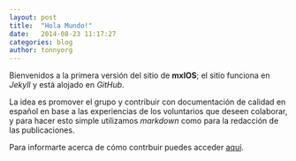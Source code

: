 ```yaml
---
layout: post
title:  "Hola Mundo!"
date:   2014-08-23 11:17:27
categories: blog
author: tonnyorg
---
```


Bienvenidos a la primera versión del sitio de **mxlOS**; el sitio funciona en *Jekyll* y está alojado en *GitHub*.

La idea es promover el grupo y contribuir con documentación de calidad en español en base a las experiencias de los voluntarios que deseen colaborar, y para hacer esto simple utilizamos *markdown* como para la redacción de las publicaciones.

Para informarte acerca de cómo contrbuir puedes acceder [aquí](https://github.com/mxlOS/mxlos.github.io).